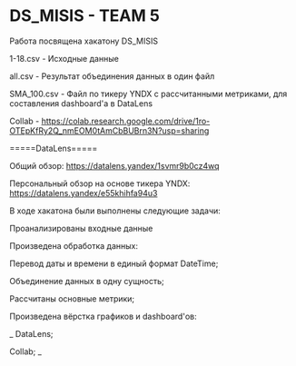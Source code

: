# DS_MISIS - TEAM 5
Работа посвящена хакатону DS_MISIS


1-18.csv - Исходные данные


all.csv - Результат объединения данных в один файл


SMA_100.csv - Файл по тикеру YNDX с рассчитанными метриками, для составления dashboard'а в DataLens


Collab - https://colab.research.google.com/drive/1ro-OTEpKfRy2Q_nmEOM0tAmCbBUBrn3N?usp=sharing


=====DataLens=====

Общий обзор: https://datalens.yandex/1svmr9b0cz4wq

Персональный обзор на основе тикера YNDX: https://datalens.yandex/e55khihfa94u3





В ходе хакатона были выполнены следующие задачи:

Проанализированы входные данные

Произведена обработка данных:

  Перевод даты и времени в единый формат DateTime;
  
  Объединение данных в одну сущность;
  
Рассчитаны основные метрики;

Произведена вёрстка графиков и dashboard'ов:

_  DataLens;
  
  Collab;
_
